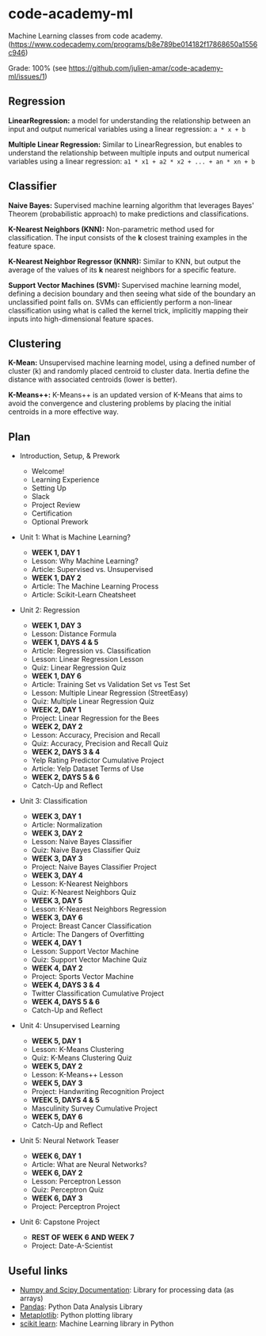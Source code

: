 # code-academy-ml
Machine Learning classes from code academy. (https://www.codecademy.com/programs/b8e789be014182f17868650a1556c946)

Grade: 100% (see https://github.com/julien-amar/code-academy-ml/issues/1)

## Regression

__LinearRegression:__ a model for understanding the relationship between an input and output numerical variables using a linear regression: `a * x + b`

__Multiple Linear Regression:__ Similar to LinearRegression, but enables to understand the relationship between multiple inputs and output numerical variables using a linear regression: `a1 * x1 + a2 * x2 + ... + an * xn + b`

## Classifier
__Naive Bayes:__ Supervised machine learning algorithm that leverages Bayes' Theorem (probabilistic approach) to make predictions and classifications.

__K-Nearest Neighbors (KNN):__ Non-parametric method used for classification. The input consists of the **k** closest training examples in the feature space. 

__K-Nearest Neighbor Regressor (KNNR):__ Similar to KNN, but output the average of the values of its **k** nearest neighbors for a specific feature.

__Support Vector Machines (SVM):__ Supervised machine learning model, defining a decision boundary and then seeing what side of the boundary an unclassified point falls on. SVMs can efficiently perform a non-linear classification using what is called the kernel trick, implicitly mapping their inputs into high-dimensional feature spaces.

## Clustering

__K-Mean:__ Unsupervised machine learning model, using a defined number of cluster (k) and randomly placed centroid to cluster data. Inertia define the distance with associated centroids (lower is better).

__K-Means++:__ K-Means++ is an updated version of K-Means that aims to avoid the convergence and clustering problems by placing the initial centroids in a more effective way.

## Plan

* Introduction, Setup, & Prework
  * Welcome!
  * Learning Experience
  * Setting Up
  * Slack
  * Project Review
  * Certification
  * Optional Prework

* Unit 1: What is Machine Learning?
  * **WEEK 1, DAY 1**
  * Lesson: Why Machine Learning?
  * Article: Supervised vs. Unsupervised
  * **WEEK 1, DAY 2**
  * Article: The Machine Learning Process
  * Article: Scikit-Learn Cheatsheet

* Unit 2: Regression
  * **WEEK 1, DAY 3**
  * Lesson: Distance Formula
  * **WEEK 1, DAYS 4 & 5**
  * Article: Regression vs. Classification
  * Lesson: Linear Regression Lesson
  * Quiz: Linear Regression Quiz
  * **WEEK 1, DAY 6**
  * Article: Training Set vs Validation Set vs Test Set
  * Lesson: Multiple Linear Regression (StreetEasy)
  * Quiz: Multiple Linear Regression Quiz
  * **WEEK 2, DAY 1**
  * Project: Linear Regression for the Bees
  * **WEEK 2, DAY 2**
  * Lesson: Accuracy, Precision and Recall
  * Quiz: Accuracy, Precision and Recall Quiz
  * **WEEK 2, DAYS 3 & 4**
  * Yelp Rating Predictor Cumulative Project
  * Article: Yelp Dataset Terms of Use
  * **WEEK 2, DAYS 5 & 6**
  * Catch-Up and Reflect

* Unit 3: Classification
  * **WEEK 3, DAY 1**
  * Article: Normalization
  * **WEEK 3, DAY 2**
  * Lesson: Naive Bayes Classifier
  * Quiz: Naive Bayes Classifier Quiz
  * **WEEK 3, DAY 3**
  * Project: Naive Bayes Classifier Project
  * **WEEK 3, DAY 4**
  * Lesson: K-Nearest Neighbors
  * Quiz: K-Nearest Neighbors Quiz
  * **WEEK 3, DAY 5**
  * Lesson: K-Nearest Neighbors Regression
  * **WEEK 3, DAY 6**
  * Project: Breast Cancer Classification
  * Article: The Dangers of Overfitting
  * **WEEK 4, DAY 1**
  * Lesson: Support Vector Machine
  * Quiz: Support Vector Machine Quiz
  * **WEEK 4, DAY 2**
  * Project: Sports Vector Machine
  * **WEEK 4, DAYS 3 & 4**
  * Twitter Classification Cumulative Project
  * **WEEK 4, DAYS 5 & 6**
  * Catch-Up and Reflect

* Unit 4: Unsupervised Learning
  * **WEEK 5, DAY 1**
  * Lesson: K-Means Clustering
  * Quiz: K-Means Clustering Quiz
  * **WEEK 5, DAY 2**
  * Lesson: K-Means++ Lesson
  * **WEEK 5, DAY 3**
  * Project: Handwriting Recognition Project
  * **WEEK 5, DAYS 4 & 5**
  * Masculinity Survey Cumulative Project
  * **WEEK 5, DAY 6**
  * Catch-Up and Reflect

* Unit 5: Neural Network Teaser
  * **WEEK 6, DAY 1**
  * Article: What are Neural Networks?
  * **WEEK 6, DAY 2**
  * Lesson: Perceptron Lesson
  * Quiz: Perceptron Quiz
  * **WEEK 6, DAY 3**
  * Project: Perceptron Project

* Unit 6: Capstone Project
  * **REST OF WEEK 6 AND WEEK 7**
  * Project: Date-A-Scientist

## Useful links

* [Numpy and Scipy Documentation](https://docs.scipy.org/doc/): Library for processing data (as arrays)
* [Pandas](https://pandas.pydata.org/): Python Data Analysis Library
* [Metaplotlib](https://matplotlib.org/): Python plotting library
* [scikit learn](http://scikit-learn.org/stable/): Machine Learning library in Python
